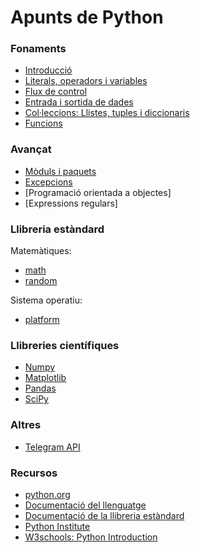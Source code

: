 # Apunts de Python

### Fonaments

* [Introducció](Fonaments/Introduccio.md)
* [Literals, operadors i variables](Fonaments/TipusDades.md)
* [Flux de control](Fonaments/Flux.md)
* [Entrada i sortida de dades](Fonaments/ESDades.md)
* [Col·leccions: Llistes, tuples i diccionaris](Fonaments/Colleccions.md) 
* [Funcions](Fonaments/Funcions.md)

### Avançat

* [Mòduls i paquets](Avançat/Moduls.md)
* [Excepcions](Avançat/Excepcions.md)
* [Programació orientada a objectes]
* [Expressions regulars]

### Llibreria estàndard

Matemàtiques:
* [math](LlibEstandard/Math.md)
* [random](LlibEstandard/Random.md)

Sistema operatiu:
* [platform](LlibEstandard/Platform.md)


### Llibreries científiques

* [Numpy](LlibCientifiques/Numpy.md)
* [Matplotlib](LlibCientifiques/Matplotlib.md)
* [Pandas](LlibCientifiques/Pandas.md)
* [SciPy](LlibCientifiques/SciPy.md)

### Altres

* [Telegram API](Altres/Telegram.md)

### Recursos

* [python.org](https://www.python.org/)
* [Documentació del llenguatge](https://docs.python.org/3/reference/index.html)
* [Documentació de la llibreria estàndard](https://docs.python.org/3/library/index.html)
* [Python Institute](https://pythoninstitute.org/)
* [W3schools: Python Introduction](https://www.w3schools.com/python/python_intro.asp)



